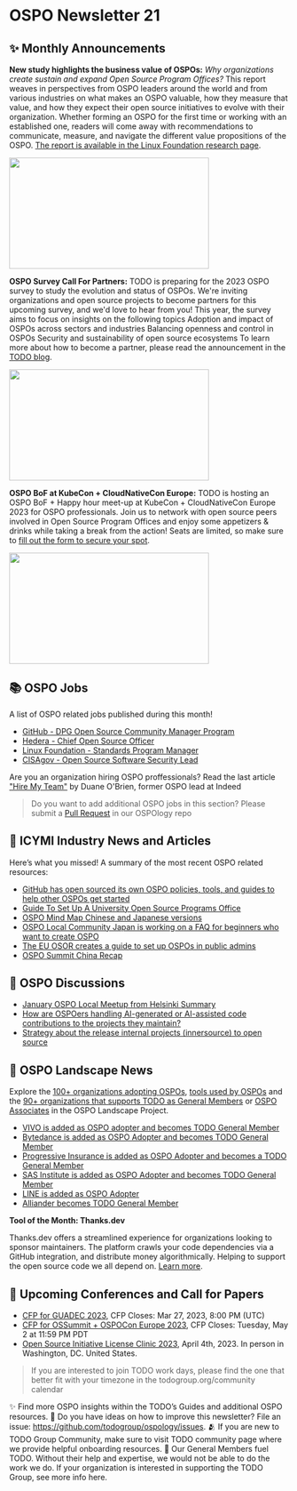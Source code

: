 # OSPO Newsletter 21


## ✨ Monthly Announcements 

**New study highlights the business value of OSPOs:** *Why organizations create sustain and expand Open Source Program Offices?* This report weaves in perspectives from OSPO leaders around the world and from various industries on what makes an OSPO valuable, how they measure that value, and how they expect their open source initiatives to evolve with their organization. Whether forming an OSPO for the first time or working with an established one, readers will come away with recommendations to communicate, measure, and navigate the different value propositions of the OSPO. [The report is available in the Linux Foundation research page](https://www.linuxfoundation.org/research/business-value-of-ospo).

<img src="https://user-images.githubusercontent.com/43671777/228475423-eff25b34-c256-41a3-b155-d41fc45a054f.png" width="360" height="200" />

**OSPO Survey Call For Partners:** TODO is preparing for the 2023 OSPO survey to study the evolution and status of OSPOs. We're inviting organizations and open source projects to become partners for this upcoming survey, and we'd love to hear from you! This year, the survey aims to focus on insights on the following topics Adoption and impact of OSPOs across sectors and industries Balancing openness and control in OSPOs Security and sustainability of open source ecosystems To learn more about how to become a partner, please read the announcement in the [TODO blog](https://todogroup.org/blog/2023-ospo-survey-call-for-partners/).


<img src="https://user-images.githubusercontent.com/43671777/228476812-2889bc30-1314-46cc-b294-d186eee4bb86.png" width="360" height="200" />


**OSPO BoF at KubeCon + CloudNativeCon Europe:** TODO is hosting an OSPO BoF + Happy hour meet-up at KubeCon + CloudNativeCon Europe 2023 for OSPO professionals. Join us to network with open source peers involved in Open Source Program Offices and enjoy some appetizers & drinks while taking a break from the action! Seats are limited, so make sure to [fill out the form to secure your spot](https://sched.co/1Jwzv).

<img src="https://user-images.githubusercontent.com/43671777/228485062-f954e134-be25-4b74-bc2d-b2f2f52d2360.png" width="360" height="200" />


## 📚 OSPO Jobs

A list of OSPO related jobs published during this month!

* [GitHub - DPG Open Source Community Manager Program](https://socialimpact.github.com/tech-for-social-good/dpg-open-source-community-manager-program)
* [Hedera - Chief Open Source Officer](https://hedera.com/future?gh_jid=4046788006)
* [Linux Foundation - Standards Program Manager](https://jobs.smartrecruiters.com/LinuxFoundation/743999893759364-standards-program-manager)
* [CISAgov - Open Source Software Security Lead](https://twitter.com/CISAgov/status/1636451829197185026)

Are you an organization hiring OSPO proffessionals? Read the last article ["Hire My Team"](https://www.duaneobrien.com/hire-my-team/) by Duane O'Brien, former OSPO lead at Indeed 

> Do you want to add additional OSPO jobs in this section? Please submit a [Pull Request](https://github.com/todogroup/ospology/tree/main/newsletter#how-to-contribute-to-osponews) in our OSPOlogy repo


## 📌 ICYMI Industry News and Articles

Here’s what you missed! A summary of the most recent OSPO related resources:

* [GitHub has open sourced its own OSPO policies, tools, and guides to help other OSPOs get started](https://github.blog/2023-03-13-an-open-source-project-to-empower-ospos-everywhere/)
* [Guide To Set Up A University Open Source Programs Office](https://ospoplusplus.org/resource/guide-to-set-up-a-university-open-source-programs-office/)
* [OSPO Mind Map Chinese and Japanese versions](https://todogroup.org/blog/celebrating-our-mindmap-contributors/)
* [OSPO Local Community Japan is working on a FAQ for beginners who want to create OSPO](https://github.com/OpenChain-Project/OpenChain-JWG/tree/master/OSPO/OSPOLocalMeetup-Memo/20230324)
* [The EU OSOR creates a guide to set up OSPOs in public admins](https://joinup.ec.europa.eu/collection/open-source-observatory-osor/ospos-oss-governance)
* [OSPO Summit China Recap](https://ospo.events/)


## 🙋 OSPO Discussions

* [January OSPO Local Meetup from Helsinki Summary](https://github.com/todogroup/ospology/discussions/284)
* [How are OSPOers handling AI-generated or AI-assisted code contributions to the projects they maintain?](https://github.com/todogroup/ospology/discussions/290)
* [Strategy about the release internal projects (innersource) to open source](https://github.com/todogroup/ospology/discussions/277)


## 📩 OSPO Landscape News

Explore the [100+ organizations adopting OSPOs](https://landscape.todogroup.org/card-mode?category=ospo-ad-pter&grouping=category), [tools used by OSPOs](https://landscape.todogroup.org/card-mode?category=ospo-tools&grouping=category) and the [90+ organizations that supports TODO as General Members](https://landscape.todogroup.org/card-mode?category=todo-group-member&grouping=category) or [OSPO Associates](https://landscape.todogroup.org/card-mode?category=ospo-associate&grouping=category) in the OSPO Landscape Project. 

* [VIVO is added as OSPO adopter and becomes TODO General Member](https://github.com/todogroup/ospolandscape/pull/164)
* [Bytedance is added as OSPO Adopter and becomes TODO General Member](https://github.com/todogroup/ospolandscape/pull/159)
* [Progressive Insurance is added as OSPO Adopter and becomes a TODO General Member](https://github.com/todogroup/ospolandscape/pull/160)
* [SAS Institute is added as OSPO Adopter and becomes TODO General Member](https://github.com/todogroup/ospolandscape/pull/161)
* [LINE is added as OSPO Adopter](https://github.com/todogroup/ospolandscape/pull/155)
* [Alliander becomes TODO General Member](https://github.com/todogroup/ospolandscape/pull/158)

**Tool of the Month: Thanks.dev**

Thanks.dev offers a streamlined experience for organizations looking to sponsor maintainers. The platform crawls your code dependencies via a GitHub integration, and distribute money algorithmically. Helping to support the open source code we all depend on. [Learn more](https://landscape.todogroup.org/card-mode?category=sca&grouping=category).


## 📎 Upcoming Conferences and Call for Papers

* [CFP for GUADEC 2023](https://events.gnome.org/event/101/), CFP Closes: Mar 27, 2023, 8:00 PM (UTC)
* [CFP for OSSummit + OSPOCon Europe 2023](https://events.linuxfoundation.org/open-source-summit-europe/program/cfp/), CFP Closes: Tuesday, May 2 at 11:59 PM PDT 
* [Open Source Initiative License Clinic 2023](https://blog.opensource.org/osi-to-hold-in-person-license-clinic-workshop/), April 4th, 2023. In person in Washington, DC. United States.


> If you are interested to join TODO work days, please find the one that better fit with your timezone in the todogroup.org/community calendar

✨ Find more OSPO insights within the TODO’s Guides and additional OSPO resources.
🧐 Do you have ideas on how to improve this newsletter? File an issue: https://github.com/todogroup/ospology/issues.
🫂 If you are new to TODO Group Community, make sure to visit TODO community page where we provide helpful onboarding resources.
💚 Our General Members fuel TODO. Without their help and expertise, we would not be able to do the work we do. If your organization is interested in supporting the TODO Group, see more info here.


